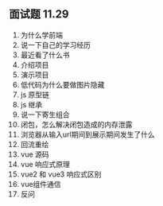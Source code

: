 ## 面试题 11.29

1. 为什么学前端
2. 说一下自己的学习经历
3. 最近看了什么书
4. 介绍项目
5. 演示项目
6. 低代码为什么要做图片隐藏
7. js 原型链
8. js 继承
9. 说一下寄生组合
10. 闭包，怎么解决闭包造成的内存泄露
11. 浏览器从输入url期间到展示期间发生了什么
12. 回流重绘
13. vue 源码
14. vue 响应式原理
15. vue2 和 vue3 响应式区别
16. vue组件通信
17. 反问
